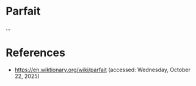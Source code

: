 # Parfait #

...

# References #

* https://en.wiktionary.org/wiki/parfait (accessed: Wednesday, October 22, 2025)
